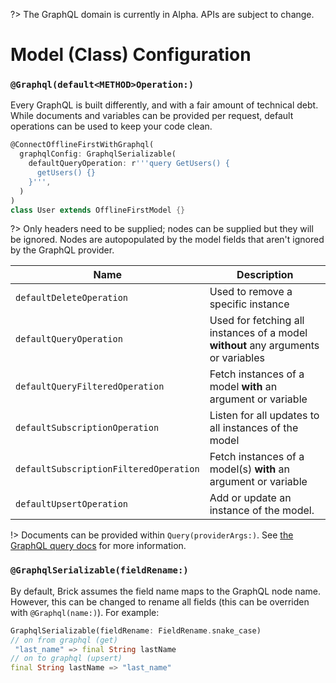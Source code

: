 ?> The GraphQL domain is currently in Alpha. APIs are subject to change.

# Model (Class) Configuration

### `@Graphql(default<METHOD>Operation:)`

Every GraphQL is built differently, and with a fair amount of technical debt. While documents and variables can be provided per request, default operations can be used to keep your code clean.

```dart
@ConnectOfflineFirstWithGraphql(
  graphqlConfig: GraphqlSerializable(
    defaultQueryOperation: r'''query GetUsers() {
      getUsers() {}
    }''',
  )
)
class User extends OfflineFirstModel {}
```

?> Only headers need to be supplied; nodes can be supplied but they will be ignored. Nodes are autopopulated by the model fields that aren't ignored by the GraphQL provider.

| Name | Description |
|---|---|
| `defaultDeleteOperation` | Used to remove a specific instance |
| `defaultQueryOperation` | Used for fetching all instances of a model **without** any arguments or variables |
| `defaultQueryFilteredOperation` | Fetch instances of a model **with** an argument or variable |
| `defaultSubscriptionOperation` | Listen for all updates to all instances of the model |
| `defaultSubscriptionFilteredOperation` | Fetch instances of a model(s) **with** an argument or variable |
| `defaultUpsertOperation` | Add or update an instance of the model. |

!> Documents can be provided within `Query(providerArgs:)`. See [the GraphQL query docs](query.md) for more information.

### `@GraphqlSerializable(fieldRename:)`

By default, Brick assumes the field name maps to the GraphQL node name. However, this can be changed to rename all fields (this can be overriden with `@Graphql(name:)`). For example:

```dart
GraphqlSerializable(fieldRename: FieldRename.snake_case)
// on from graphql (get)
 "last_name" => final String lastName
// on to graphql (upsert)
final String lastName => "last_name"
```
